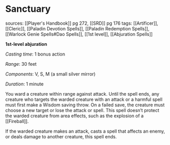 # Sanctuary
sources: [[Player's Handbook]] pg 272, [[SRD]] pg 176
tags: [[Artificer]], [[Cleric]], [[Paladin Devotion Spells]], [[Paladin Redemption Spells]], [[Warlock Genie Spells#Dao Spells]], [[1st level]], [[Abjuration Spells]]

**1st-level abjuration**

*Casting time*: 1 bonus action

*Range*: 30 feet

*Components*: V, S, M (a small silver mirror)

*Duration*: 1 minute

You ward a creature within range against attack. Until the spell ends, any creature who targets the warded creature with an attack or a harmful spell must first make a Wisdom saving throw. On a failed save, the creature must choose a new target or lose the attack or spell. This spell doesn’t protect the warded creature from area effects, such as the explosion of a [[Fireball]].

If the warded creature makes an attack, casts a spell that affects an enemy, or deals damage to another creature, this spell ends.
